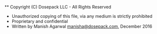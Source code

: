 ** Copyright (C) Dosepack LLC - All Rights Reserved
 * Unauthorized copying of this file, via any medium is strictly prohibited
 * Proprietary and confidential
 * Written by Manish Agarwal <manisha@dosepack.com>, December 2016
 